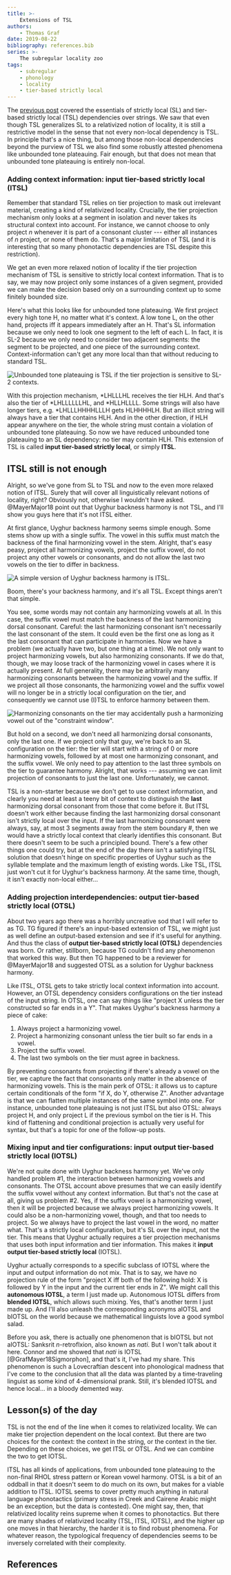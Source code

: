 ```yaml
---
title: >-
    Extensions of TSL
authors:
    - Thomas Graf
date: 2019-08-22
bibliography: references.bib
series: >-
    The subregular locality zoo
tags:
    - subregular
    - phonology
    - locality
    - tier-based strictly local
---
```


<!-- START_SUMMARY_BLOCK -->
The [previous post]({filename}locality_sltsl.md) covered the essentials of strictly local (SL) and tier-based strictly local (TSL) dependencies over strings.
We saw that even though TSL generalizes SL to a relativized notion of locality, it is still a restrictive model in the sense that not every non-local dependency is TSL.
In principle that's a nice thing, but among those non-local dependencies beyond the purview of TSL we also find some robustly attested phenomena like unbounded tone plateauing.
Fair enough, but that does not mean that unbounded tone plateauing is entirely non-local.
<!-- END_SUMMARY_BLOCK -->

### Adding context information: input tier-based strictly local (ITSL)

Remember that standard TSL relies on tier projection to mask out irrelevant material, creating a kind of relativized locality.
Crucially, the tier projection mechanism only looks at a segment in isolation and never takes its structural context into account.
For instance, we cannot choose to only project *n* whenever it is part of a consonant cluster --- either all instances of *n* project, or none of them do.
That's a major limitation of TSL (and it is interesting that so many phonotactic dependencies are TSL despite this restriction).

We get an even more relaxed notion of locality if the tier projection mechanism of TSL is sensitive to strictly local context information.
That is to say, we may now project only some instances of a given segment, provided we can make the decision based only on a surrounding context up to some finitely bounded size.

Here's what this looks like for unbounded tone plateauing.
We first project every high tone H, no matter what it's context.
A low tone L, on the other hand, projects iff it appears immediately after an H.
That's SL information because we only need to look one segment to the left of each L.
In fact, it is SL-2 because we only need to consider two adjacent segments: the segment to be projected, and one piece of the surrounding context.
Context-information can't get any more local than that without reducing to standard TSL.

![Unbounded tone plateauing is TSL if the tier projection is sensitive to SL-2 contexts.]({static}/img/thomas/subreg_tutorials/itsl_toneplateauing.svg)

With this projection mechanism, \*LHLLLHL receives the tier HLH.
And that's also the tier of \*LHLLLLLLHL, and \*HLLHLLLL.
Some strings will also have longer tiers, e.g. \*LHLLLHHHHLLLH gets HLHHHHLH.
But an illicit string will always have a tier that contains HLH.
And in the other direction, if HLH appear anywhere on the tier, the whole string must contain a violation of unbounded tone plateauing.
So now we have reduced unbounded tone plateauing to an SL dependency: no tier may contain HLH.
This extension of TSL is called **input tier-based strictly local**, or simply **ITSL**.

## ITSL still is not enough

Alright, so we've gone from SL to TSL and now to the even more relaxed notion of ITSL.
Surely that will cover all linguistically relevant notions of locality, right?
Obviously not, otherwise I wouldn't have asked.
@MayerMajor18 point out that Uyghur backness harmony is not TSL, and I'll show you guys here that it's not ITSL either.

At first glance, Uyghur backness harmony seems simple enough.
Some stems show up with a single suffix.
The vowel in this suffix must match the backness of the final harmonizing vowel in the stem.
Alright, that's easy peasy, project all harmonizing vowels, project the suffix vowel, do not project any other vowels or consonants, and do not allow the last two vowels on the tier to differ in backness.

![A simple version of Uyghur backness harmony is ITSL.]({static}/img/thomas/subreg_tutorials/itsl_uyghur_simple.svg)

Boom, there's your backness harmony, and it's all TSL.
Except things aren't that simple.

You see, some words may not contain any harmonizing vowels at all.
In this case, the suffix vowel must match the backness of the last harmonizing dorsal consonant.
Careful: the last harmonizing consonant isn't necessarily the last consonant of the stem.
It could even be the first one as long as it the last consonant that can participate in harmonies.
Now we have a problem (we actually have two, but one thing at a time).
We not only want to project harmonizing vowels, but also harmonizing consonants.
If we do that, though, we may loose track of the harmonizing vowel in cases where it is actually present.
At full generality, there may be arbitrarily many harmonizing consonants between the harmonizing vowel and the suffix.
If we project all those consonants, the harmonizing vowel and the suffix vowel will no longer be in a strictly local configuration on the tier, and consequently we cannot use (I)TSL to enforce harmony between them.

![Harmonizing consonants on the tier may accidentally push a harmonizing vowel out of the "constraint window".]({static}/img/thomas/subreg_tutorials/itsl_uyghur_consonants.svg)

But hold on a second, we don't need all harmonizing dorsal consonants, only the last one.
If we project only that guy, we're back to an SL configuration on the tier: the tier will start with a string of 0 or more harmonizing vowels, followed by at most one harmonizing consonant, and the suffix vowel.
We only need to pay attention to the last three symbols on the tier to guarantee harmony.
Alright, that works --- assuming we can limit projection of consonants to just the last one.
Unfortunately, we cannot.

TSL is a non-starter because we don't get to use context information, and clearly you need at least a teeny bit of context to distinguish the **last** harmonizing dorsal consonant from those that come before it.
But ITSL doesn't work either because finding the last harmonizing dorsal consonant isn't strictly local over the input.
If the last harmonizing consonant were always, say, at most 3 segments away from the stem boundary \#, then we would have a strictly local context that clearly identifies this consonant.
But there doesn't seem to be such a principled bound.
There's a few other things one could try, but at the end of the day there isn't a satisfying ITSL solution that doesn't hinge on specific properties of Uyghur such as the syllable template and the maximum length of existing words.
Like TSL, ITSL just won't cut it for Uyghur's backness harmony.
At the same time, though, it isn't exactly non-local either...


### Adding projection interdependencies: output tier-based strictly local (OTSL)

About two years ago there was a horribly uncreative sod that I will refer to as TG.
TG figured if there's an input-based extension of TSL, we might just as well define an output-based extension and see if it's useful for anything.
And thus the class of **output tier-based strictly local (OTSL)** dependencies was born.
Or rather, stillborn, because TG couldn't find any phenomenon that worked this way.
But then TG happened to be a reviewer for @MayerMajor18 and suggested OTSL as a solution for Uyghur backness harmony.

Like ITSL, OTSL gets to take strictly local context information into account.
However, an OTSL dependency considers configurations on the tier instead of the input string.
In OTSL, one can say things like "project X unless the tier constructed so far ends in a Y".
That makes Uyghur's backness harmony a piece of cake:

1. Always project a harmonizing vowel.
1. Project a harmonizing consonant unless the tier built so far ends in a vowel.
1. Project the suffix vowel.
1. The last two symbols on the tier must agree in backness.


By preventing consonants from projecting if there's already a vowel on the tier, we capture the fact that consonants only matter in the absence of harmonizing vowels.
This is the main perk of OTSL: it allows us to capture certain conditionals of the form "if X, do Y, otherwise Z".
Another advantage is that we can flatten multiple instances of the same symbol into one.
For instance, unbounded tone plateauing is not just ITSL but also OTSL: always project H, and only project L if the previous symbol on the tier is H.
This kind of flattening and conditional projection is actually very useful for syntax, but that's a topic for one of the follow-up posts.


### Mixing input and tier configurations: input output tier-based strictly local (IOTSL)

We're not quite done with Uyghur backness harmony yet.
We've only handled problem #1, the interaction between harmonizing vowels and consonants.
The OTSL account above presumes that we can easily identify the suffix vowel without any context information.
But that's not the case at all, giving us problem #2.
Yes, if the suffix vowel is a harmonizing vowel, then it will be projected because we always project harmonizing vowels.
It could also be a non-harmonizing vowel, though, and that too needs to project.
So we always have to project the last vowel in the word, no matter what.
That's a strictly local configuration, but it's SL over the input, not the tier.
This means that Uyghur actually requires a tier projection mechanisms that uses both input information and tier information.
This makes it **input output tier-based strictly local** (IOTSL).

Uyghur actually corresponds to a specific subclass of IOTSL where the input and output information do not mix.
That is to say, we have no projection rule of the form "project X iff both of the following hold: X is followed by Y in the input and the current tier ends in Z".
We might call this **autonomous IOTSL**, a term I just made up.
Autonomous IOTSL differs from **blended IOTSL**, which allows such mixing.
Yes, that's another term I just made up.
And I'll also unleash the corresponding acronyms aIOTSL and bIOTSL on the world because we mathematical linguists love a good symbol salad.

Before you ask, there is actually one phenomenon that is bIOTSL but not aIOTSL: Sanksrit *n*-retroflxion, also known as *nati*.
But I won't talk about it here.
Connor and me showed that *nati* is IOTSL [@GrafMayer18Sigmorphon], and that's it, I've had my share.
This phenomenon is such a Lovecraftian descent into phonological madness that I've come to the conclusion that all the data was planted by a time-traveling linguist as some kind of 4-dimensional prank.
Still, it's blended IOTSL and hence local... in a bloody demented way.


## Lesson(s) of the day

TSL is not the end of the line when it comes to relativized locality.
We can make tier projection dependent on the local context.
But there are two choices for the context: the context in the string, or the context in the tier.
Depending on these choices, we get ITSL or OTSL.
And we can combine the two to get IOTSL.

ITSL has all kinds of applications, from unbounded tone plateauing to the non-final RHOL stress pattern or Korean vowel harmony.
OTSL is a bit of an oddball in that it doesn't seem to do much on its own, but makes for a viable addition to ITSL.
IOTSL seems to cover pretty much anything in natural language phonotactics (primary stress in Creek and Cairene Arabic might be an exception, but the data is contested).
One might say, then, that relativized locality reins supreme when it comes to phonotactics.
But there are many shades of relativized locality (TSL, ITSL, IOTSL), and the higher up one moves in that hierarchy, the harder it is to find robust phenomena.
For whatever reason, the typological frequency of dependencies seems to be inversely correlated with their complexity.

## References
